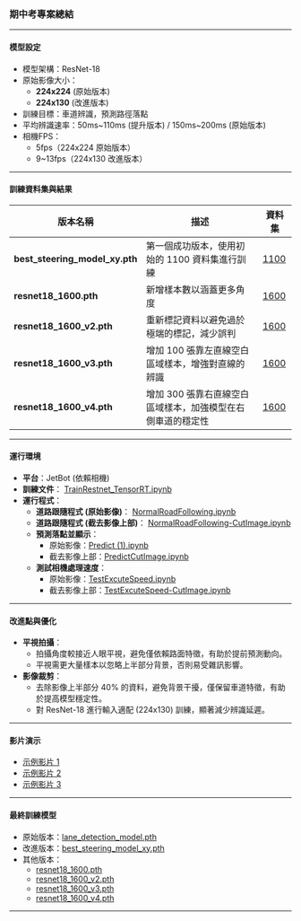 
### 期中考專案總結

---

#### 模型設定

- 模型架構：ResNet-18
- 原始影像大小：
  - **224x224** (原始版本)
  - **224x130** (改進版本)
- 訓練目標：車道辨識，預測路徑落點
- 平均辨識速率：50ms~110ms (提升版本) / 150ms~200ms (原始版本)
- 相機FPS：
  - 5fps（224x224 原始版本）
  - 9~13fps（224x130 改進版本）

---

#### 訓練資料集與結果

| 版本名稱                    | 描述                                                   | 資料集                      |
|-----------------------------|--------------------------------------------------------|-----------------------------|
| **best_steering_model_xy.pth** | 第一個成功版本，使用初始的 1100 資料集進行訓練            | [1100](Midterm/Train/1100)          |
| **resnet18_1600.pth**       | 新增樣本數以涵蓋更多角度                                | [1600](Midterm/Train/1600)          |
| **resnet18_1600_v2.pth**    | 重新標記資料以避免過於極端的標記，減少誤判                | [1600](Midterm/Train/1600)          |
| **resnet18_1600_v3.pth**    | 增加 100 張靠左直線空白區域樣本，增強對直線的辨識         | [1600](Midterm/Train/1600)          |
| **resnet18_1600_v4.pth**    | 增加 300 張靠右直線空白區域樣本，加強模型在右側車道的穩定性 | [1600](Midterm/Train/1600)          |

---

#### 運行環境

- **平台**：JetBot (依賴相機)
- **訓練文件**： [TrainRestnet_TensorRT.ipynb](Midterm/Train/TrainRestnet_TensorRT.ipynb)
- **運行程式**：
  - **道路跟隨程式 (原始影像)**： [NormalRoadFollowing.ipynb](Midterm/Result/ipynb/NormalRoadFollowing.ipynb)
  - **道路跟隨程式 (截去影像上部)**： [NormalRoadFollowing-CutImage.ipynb](Midterm/Result/ipynb/NormalRoadFollowing-CutImage.ipynb)
  - **預測落點並顯示**： 
    - 原始影像：[Predict (1).ipynb](Result/ipynb/Predict%20(1).ipynb)
    - 截去影像上部：[PredictCutImage.ipynb](Result/ipynb/PredictCutImage.ipynb)
  - **測試相機處理速度**：
    - 原始影像：[TestExcuteSpeed.ipynb](Result/ipynb/TestExcuteSpeed.ipynb)
    - 截去影像上部：[TestExcuteSpeed-CutImage.ipynb](Result/ipynb/TestExcuteSpeed-CutImage.ipynb)

---

#### 改進點與優化

- **平視拍攝**：
  - 拍攝角度較接近人眼平視，避免僅依賴路面特徵，有助於提前預測動向。
  - 平視需更大量樣本以忽略上半部分背景，否則易受雜訊影響。
- **影像裁剪**：
  - 去除影像上半部分 40% 的資料，避免背景干擾，僅保留車道特徵，有助於提高模型穩定性。
  - 對 ResNet-18 進行輸入適配 (224x130) 訓練，顯著減少辨識延遲。

---

#### 影片演示

- [示例影片 1](https://youtube.com/shorts/N_F7avbfFk4?feature=share)
- [示例影片 2](https://youtube.com/shorts/S1-lvRKiw_E?feature=share)
- [示例影片 3](https://youtube.com/shorts/tDnq7fe2e6c?feature=share)

---

#### 最終訓練模型

- 原始版本：[lane_detection_model.pth](Result/lane_detection_model.pth)
- 改進版本：[best_steering_model_xy.pth](Result/best_steering_model_xy.pth)
- 其他版本：
  - [resnet18_1600.pth](Result/resnet18_1600.pth)
  - [resnet18_1600_v2.pth](Result/resnet18_1600_v2.pth)
  - [resnet18_1600_v3.pth](Result/resnet18_1600_v3.pth)
  - [resnet18_1600_v4.pth](Result/resnet18_1600_v4.pth)

---
